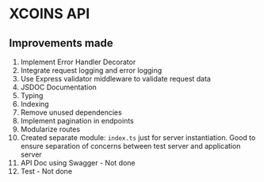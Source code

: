 # XCOINS API

## Improvements made
1. Implement Error Handler Decorator
2. Integrate request logging and error logging
3. Use Express validator middleware to validate request data
4. JSDOC Documentation
5. Typing
6. Indexing
7. Remove unused dependencies
8. Implement pagination in endpoints
9. Modularize routes
10. Created separate module: `index.ts` just for server instantiation. Good to ensure separation of concerns between test server and application server
11. API Doc using Swagger - Not done
12. Test - Not done

